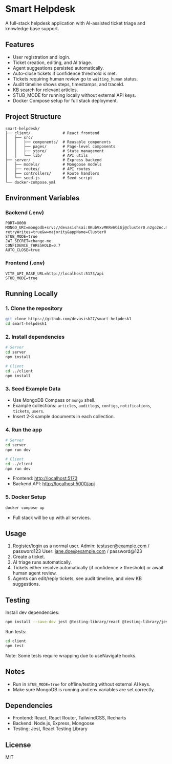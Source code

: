# Smart Helpdesk

A full-stack helpdesk application with AI-assisted ticket triage and knowledge base support.

## Features

* User registration and login.
* Ticket creation, editing, and AI triage.
* Agent suggestions persisted automatically.
* Auto-close tickets if confidence threshold is met.
* Tickets requiring human review go to `waiting_human` status.
* Audit timeline shows steps, timestamps, and traceId.
* KB search for relevant articles.
* STUB\_MODE for running locally without external API keys.
* Docker Compose setup for full stack deployment.

## Project Structure

```
smart-helpdesk/
├── client/              # React frontend
│   ├── src/
│   │   ├── components/  # Reusable components
│   │   ├── pages/       # Page-level components
│   │   ├── store/       # State management
│   │   └── lib/         # API utils
├── server/              # Express backend
│   ├── models/          # Mongoose models
│   ├── routes/          # API routes
│   ├── controllers/     # Route handlers
│   └── seed.js          # Seed script
└── docker-compose.yml
```

## Environment Variables

### Backend (.env)

```
PORT=8000
MONGO_URI=mongodb+srv://devasishsai:8KubVxvMKRvWGiGj@cluster0.n2go2nc.mongodb.net/?retryWrites=true&w=majority&appName=Cluster0
STUB_MODE=true
JWT_SECRET=change-me
CONFIDENCE_THRESHOLD=0.7
AUTO_CLOSE=true
```

### Frontend (.env)

```
VITE_API_BASE_URL=http://localhost:5173/api
STUB_MODE=true
```

## Running Locally

### 1. Clone the repository

```bash
git clone https://github.com/devasish27/smart-helpdesk1
cd smart-helpdesk1
```

### 2. Install dependencies

```bash
# Server
cd server
npm install

# Client
cd ../client
npm install
```

### 3. Seed Example Data

* Use MongoDB Compass or `mongo` shell.
* Example collections: `articles`, `auditlogs`, `configs`, `notifications`, `tickets`, `users`.
* Insert 2-3 sample documents in each collection.

### 4. Run the app

```bash
# Server
cd server
npm run dev

# Client
cd ../client
npm run dev
```

* Frontend: [http://localhost:5173](http://localhost:5173)
* Backend API: [http://localhost:5000/api](http://localhost:8000/api)

### 5. Docker Setup

```bash
docker compose up
```

* Full stack will be up with all services.

## Usage

1. Register/login as a normal user.
    Admin: testuser@example.com / password123
    User: jane.doe@example.com / password@123
2. Create a ticket.
3. AI triage runs automatically.
4. Tickets either resolve automatically (if confidence ≥ threshold) or await human agent review.
5. Agents can edit/reply tickets, see audit timeline, and view KB suggestions.



## Testing

Install dev dependencies:
```bash
npm install --save-dev jest @testing-library/react @testing-library/jest-dom
```

Run tests:
```bash
cd client
npm test
```

Note: Some tests require <Router> wrapping due to useNavigate hooks.

## Notes

* Run in `STUB_MODE=true` for offline/testing without external AI keys.
* Make sure MongoDB is running and env variables are set correctly.

## Dependencies

* Frontend: React, React Router, TailwindCSS, Recharts
* Backend: Node.js, Express, Mongoose
* Testing: Jest, React Testing Library

## License

MIT